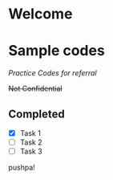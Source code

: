 # Welcome 

# Sample codes

*Practice Codes for referral*

~~Not Confidential~~




## Completed
- [x] Task 1
- [ ] Task 2
- [ ] Task 3

pushpa!
